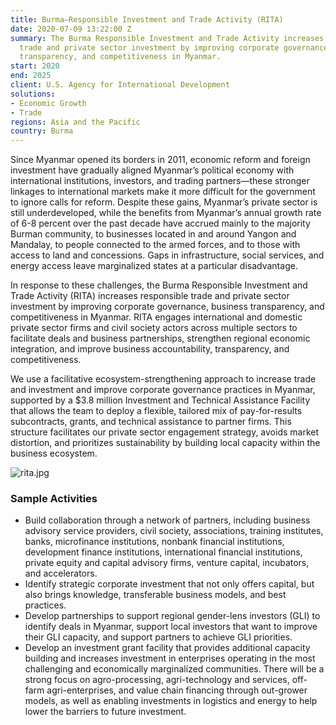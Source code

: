 ```yaml
---
title: Burma—Responsible Investment and Trade Activity (RITA)
date: 2020-07-09 13:22:00 Z
summary: The Burma Responsible Investment and Trade Activity increases responsible
  trade and private sector investment by improving corporate governance, business
  transparency, and competitiveness in Myanmar.
start: 2020
end: 2025
client: U.S. Agency for International Development
solutions:
- Economic Growth
- Trade
regions: Asia and the Pacific
country: Burma
---
```


Since Myanmar opened its borders in 2011, economic reform and foreign investment have gradually aligned Myanmar’s political economy with international institutions, investors, and trading partners—these stronger linkages to international markets make it more difficult for the government to ignore calls for reform. Despite these gains, Myanmar’s private sector is still underdeveloped, while the benefits from Myanmar’s annual growth rate of 6-8 percent over the past decade have accrued mainly to the majority Burman community, to businesses located in and around Yangon and Mandalay, to people connected to the armed forces, and to those with access to land and concessions. Gaps in infrastructure, social services, and energy access leave marginalized states at a particular disadvantage.
 
In response to these challenges, the Burma Responsible Investment and Trade Activity (RITA) increases responsible trade and private sector investment by improving corporate governance, business transparency, and competitiveness in Myanmar. RITA engages international and domestic private sector firms and civil society actors across multiple sectors to facilitate deals and business partnerships, strengthen regional economic integration, and improve business accountability, transparency, and competitiveness. 

We use a facilitative ecosystem-strengthening approach to increase trade and investment and improve corporate governance practices in Myanmar, supported by a $3.8 million Investment and Technical Assistance Facility that allows the team to deploy a flexible, tailored mix of pay-for-results subcontracts, grants, and technical assistance to partner firms. This structure facilitates our private sector engagement strategy, avoids market distortion, and prioritizes sustainability by building local capacity within the business ecosystem.

![rita.jpg](/uploads/rita.jpg)

### Sample Activities

* Build collaboration through a network of partners, including business advisory service providers, civil society, associations, training institutes, banks, microfinance institutions, nonbank financial institutions, development finance institutions, international financial institutions, private equity and capital advisory firms, venture capital, incubators, and accelerators.
* Identify strategic corporate investment that not only offers capital, but also brings knowledge, transferable business models, and best practices.
* Develop partnerships to support regional gender-lens investors (GLI) to identify deals in Myanmar, support local investors that want to improve their GLI capacity, and support partners to achieve GLI priorities. 
* Develop an investment grant facility that provides additional capacity building and increases investment in enterprises operating in the most challenging and economically marginalized communities. There will be a strong focus on agro-processing, agri-technology and services, off-farm agri-enterprises, and value chain financing through out-grower models, as well as enabling investments in logistics and energy to help lower the barriers to future investment.